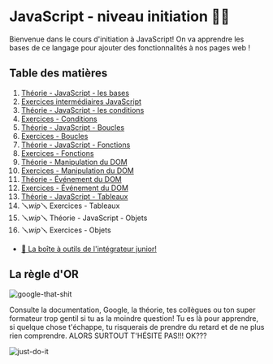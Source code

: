 # JavaScript - niveau initiation 👨‍💻

Bienvenue dans le cours d'initiation à JavaScript! On va apprendre les bases de ce langage pour ajouter des fonctionnalités à nos pages web !

## Table des matières

1. [Théorie - JavaScript - les bases](./01-theorie-js-bases.md)
2. [Exercices intermédiaires JavaScript](./02-exercices-intermediaires-js.md)
3. [Théorie - JavaScript - les conditions](./03-theorie-js-conditions.md)
4. [Exercices - Conditions](./04-exercices-conditions.md)
5. [Théorie - JavaScript - Boucles](./05-theorie-boucles.md)
6. [Exercices - Boucles](./06-exercices-boucles.md)
7. [Théorie - JavaScript - Fonctions](./07-theorie-fonctions.md)
8. [Exercices - Fonctions](./08-exercices-fonctions.md)
9. [Théorie - Manipulation du DOM](./09-theorie-manip-dom.md)
10. [Exercices - Manipulation du DOM](10-exercices-manip-dom.md)
11. [Théorie - Événement du DOM](11-theorie-events-dom.md)
12. [Exercices - Événement du DOM](12-exercices-events-dom.md)
13. [Théorie - JavaScript - Tableaux](./13-theorie-tableaux.md)
14. 🪛*wip*🪛 Exercices - Tableaux
15. 🪛*wip*🪛 Théorie - JavaScript - Objets
16. 🪛*wip*🪛 Exercices - Objets

- [🧰 La boîte à outils de l'intégrateur junior!](../boite-outils.md)

## La règle d'OR

![google-that-shit](../2_HTML-CSS-initiation/./img/google-it.gif)

Consulte la documentation, Google, la théorie, tes collègues ou ton super formateur trop gentil si tu as la moindre question! Tu es là pour apprendre, si quelque chose t'échappe, tu risquerais de prendre du retard et de ne plus rien comprendre. ALORS SURTOUT T'HÉSITE PAS!!! OK???

![just-do-it](../2_HTML-CSS-initiation/./img/just-do-it.gif)

